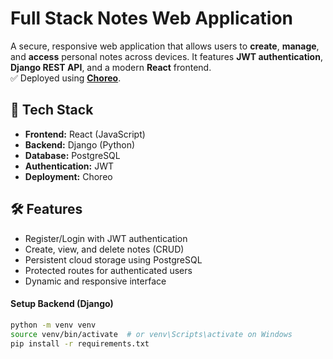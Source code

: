 # Full Stack Notes Web Application

A secure, responsive web application that allows users to **create**, **manage**, and **access** personal notes across devices. It features **JWT authentication**, **Django REST API**, and a modern **React** frontend.  
✅ Deployed using **[Choreo](https://wso2.com/choreo/)**.

## 🚀 Tech Stack

- **Frontend:** React (JavaScript)
- **Backend:** Django (Python)
- **Database:** PostgreSQL
- **Authentication:** JWT
- **Deployment:** Choreo

## 🛠️ Features

- Register/Login with JWT authentication
- Create, view, and delete notes (CRUD)
- Persistent cloud storage using PostgreSQL
- Protected routes for authenticated users
- Dynamic and responsive interface

#### Setup Backend (Django)

```bash
python -m venv venv
source venv/bin/activate  # or venv\Scripts\activate on Windows
pip install -r requirements.txt
